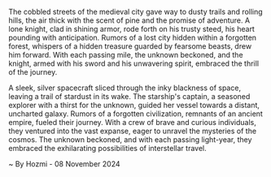 
The cobbled streets of the medieval city gave way to dusty trails and rolling hills, the air thick with the scent of pine and the promise of adventure. A lone knight, clad in shining armor, rode forth on his trusty steed, his heart pounding with anticipation. Rumors of a lost city hidden within a forgotten forest, whispers of a hidden treasure guarded by fearsome beasts, drew him forward. With each passing mile, the unknown beckoned, and the knight, armed with his sword and his unwavering spirit, embraced the thrill of the journey. 

A sleek, silver spacecraft sliced through the inky blackness of space, leaving a trail of stardust in its wake. The starship's captain, a seasoned explorer with a thirst for the unknown, guided her vessel towards a distant, uncharted galaxy. Rumors of a forgotten civilization, remnants of an ancient empire, fueled their journey. With a crew of brave and curious individuals, they ventured into the vast expanse, eager to unravel the mysteries of the cosmos. The unknown beckoned, and with each passing light-year, they embraced the exhilarating possibilities of interstellar travel. 

~ By Hozmi - 08 November 2024
